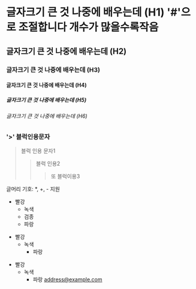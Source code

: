 # 글자크기 큰 것 나중에 배우는데 (H1) '#'으로 조절합니다 개수가 많을수록작음
## 글자크기 큰 것 나중에 배우는데 (H2)
### 글자크기 큰 것 나중에 배우는데 (H3)
#### 글자크기 큰 것 나중에 배우는데 (H4)
##### 글자크기 큰 것 나중에 배우는데 (H5)
###### 글자크기 큰 것 나중에 배우는데 (H6)

### '>' 블럭인용문자
>블럭 인용 문자1
> > 블럭 인용2
> > > 또 블럭이용3

글머리 기호: *, +, - 지원

* 빨강
  * 녹색
   * 검종
    * 파랑
+ 빨강
  + 녹색
    + 파랑

- 빨강
  - 녹색
    - 파랑
 <address@example.com>
